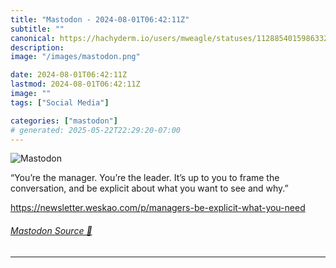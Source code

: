 ```yaml
---
title: "Mastodon - 2024-08-01T06:42:11Z"
subtitle: ""
canonical: https://hachyderm.io/users/mweagle/statuses/112885401598633256
description:
image: "/images/mastodon.png"

date: 2024-08-01T06:42:11Z
lastmod: 2024-08-01T06:42:11Z
image: ""
tags: ["Social Media"]

categories: ["mastodon"]
# generated: 2025-05-22T22:29:20-07:00
---
```

![Mastodon](/images/mastodon.png)

<p>“You’re the manager. You’re the leader. It’s up to you to frame the conversation, and be explicit about what you want to see and why.”</p><p><a href="https://newsletter.weskao.com/p/managers-be-explicit-what-you-need" target="_blank" rel="nofollow noopener noreferrer" translate="no"><span class="invisible">https://</span><span class="ellipsis">newsletter.weskao.com/p/manage</span><span class="invisible">rs-be-explicit-what-you-need</span></a></p>


###### [Mastodon Source 🐘](https://hachyderm.io/@mweagle/112885401598633256)

___
